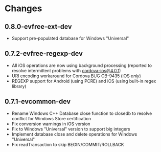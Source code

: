 # Changes

## 0.8.0-evfree-ext-dev

- Support pre-populated database for Windows "Universal"

## 0.7.2-evfree-regexp-dev

- All iOS operations are now using background processing (reported to resolve intermittent problems with cordova-ios@4.0.1)
- URI encoding workaround for Cordova BUG CB-9435 (iOS *only*)
- REGEXP support for Android (using PCRE) and iOS (using built-in regex library)

## 0.7.1-evcommon-dev

- Rename Windows C++ Database close function to closedb to resolve conflict for Windows Store certification
- Fix conversion warnings in iOS version
- Fix to Windows "Universal" version to support big integers
- Implement database close and delete operations for Windows "Universal"
- Fix readTransaction to skip BEGIN/COMMIT/ROLLBACK
